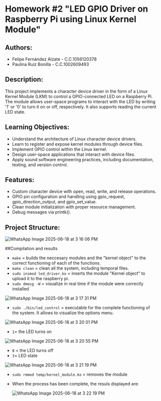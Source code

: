 # Homework #2 "LED GPIO Driver on Raspberry Pi using Linux Kernel Module"

## Authors:

- Felipe Fernández Alzate - C.C.1056120378
- Paulina Ruiz Bonilla - C.C.1002609493

## Description:

This project implements a character device driver in the form of a Linux Kernel Module (LKM) to control a GPIO-connected LED on a Raspberry Pi. The module allows user-space programs to interact with the LED by writing '1' or '0' to turn it on or off, respectively. It also supports reading the current LED state.

## Learning Objectives: 

- Understand the architecture of Linux character device drivers.
- Learn to register and expose kernel modules through device files.
- Implement GPIO control within the Linux kernel.
- Design user-space applications that interact with device files.
- Apply sound software engineering practices, including documentation, testing, and version
control.

## Features: 
- Custom character device with open, read, write, and release operations.
- GPIO pin configuration and handling using gpio_request, gpio_direction_output, and gpio_set_value.
- Clean module initialization  with proper resource management.
- Debug messages via printk().

## Project Structure: 

![WhatsApp Image 2025-06-18 at 3 16 06 PM](https://github.com/user-attachments/assets/a6d64056-64af-43e0-a0b9-3be81212646b)

##Compilation and results 

- `make` = builds the neccesary modules and the "kernel object" to the correct functioning of each of the functions.
- `make clean` = clean all the system, including temporal files.
- `sudo insmod led_driver.ko` = inserts the module "Kernel object" to upload it to the raspberry pi.
- `sudo dmesg -W` = visualize in real time if the module were correctly installed

![WhatsApp Image 2025-06-18 at 3 17 31 PM](https://github.com/user-attachments/assets/92ef4ef5-9bd4-4199-a5c1-840f2204fed8)

- `sudo ./bin/led_control` = executable for the complete functioning of the system. It allows to visualize the options menu. 

![WhatsApp Image 2025-06-18 at 3 20 01 PM](https://github.com/user-attachments/assets/cd7aafbd-e215-4788-b7c0-4abb13804a84)

- `1`= the LED turns on
  
![WhatsApp Image 2025-06-18 at 3 20 55 PM](https://github.com/user-attachments/assets/af0f74b4-0e15-4562-b207-71625b38b916)

-  `0` = the LED turns off
- `3`= LED state

![WhatsApp Image 2025-06-18 at 3 21 19 PM](https://github.com/user-attachments/assets/4dbf3d53-e242-467a-a552-e93e176f4d23)

- `sudo rmmod temp/kernel_module.ko` = removes the module
  
- When the process has been complete, the resuls displayed are:

  ![WhatsApp Image 2025-06-18 at 3 22 19 PM](https://github.com/user-attachments/assets/cf4b5d6b-d486-4661-b3f8-06ff70ad7bc1)


